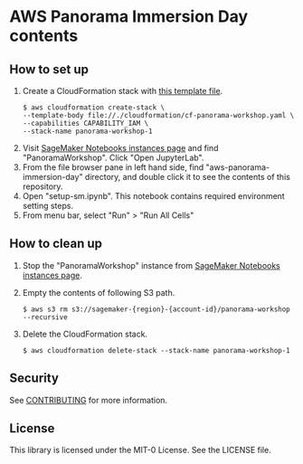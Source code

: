# AWS Panorama Immersion Day contents

## How to set up

1. Create a CloudFormation stack with [this template file](./cloudformation/cf-panorama-workshop.yaml).
    ```
    $ aws cloudformation create-stack \
    --template-body file://./cloudformation/cf-panorama-workshop.yaml \
    --capabilities CAPABILITY_IAM \
    --stack-name panorama-workshop-1
    ```
1. Visit [SageMaker Notebooks instances page](https://console.aws.amazon.com/sagemaker/home#/notebook-instances) and find "PanoramaWorkshop". Click "Open JupyterLab".
1. From the file browser pane in left hand side, find "aws-panorama-immersion-day" directory, and double click it to see the contents of this repository.
1. Open "setup-sm.ipynb". This notebook contains required environment setting steps.
1. From menu bar, select "Run" > "Run All Cells"


## How to clean up

1. Stop the "PanoramaWorkshop" instance from [SageMaker Notebooks instances page](https://console.aws.amazon.com/sagemaker/home#/notebook-instances).

1. Empty the contents of following S3 path.
    ```
    $ aws s3 rm s3://sagemaker-{region}-{account-id}/panorama-workshop --recursive
    ```

1. Delete the CloudFormation stack.
    ```
    $ aws cloudformation delete-stack --stack-name panorama-workshop-1
    ```

## Security

See [CONTRIBUTING](CONTRIBUTING.md#security-issue-notifications) for more information.

## License

This library is licensed under the MIT-0 License. See the LICENSE file.
